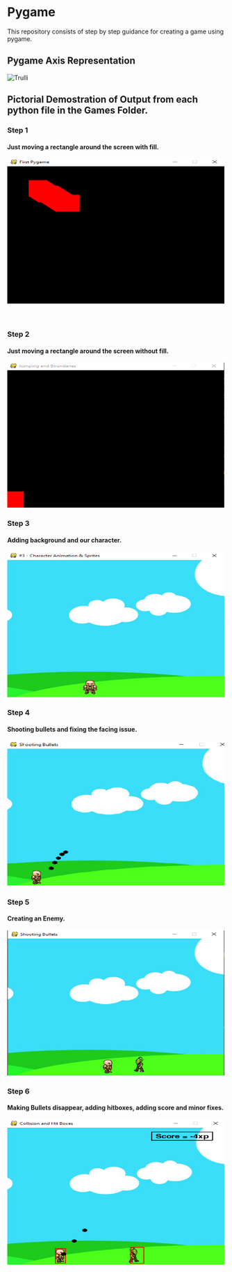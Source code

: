 # Pygame 

This repository consists of step by step guidance for creating a game using pygame.  

## Pygame Axis Representation
<img src="drawing-axis.jpg" alt="Trulli" width="500" height="333">


## Pictorial Demostration of Output from each python file in the Games Folder.
### Step 1 
#### Just moving a rectangle around the screen with fill.
<img src="Step 1.PNG" alt="Trulli" width="500" height="333"><br><br><br>


### Step 2
#### Just moving a rectangle around the screen without fill.
<img src="Step 2.PNG" alt="Trulli" width="500" height="333">


### Step 3
#### Adding background and our character.
<img src="Step 3.PNG" alt="Trulli" width="500" height="333">


### Step 4
#### Shooting bullets and fixing the facing issue.
<img src="Step 4.png" alt="Trulli" width="500" height="333">


### Step 5 
#### Creating an Enemy.
<img src="Step 5.PNG" alt="Trulli" width="500" height="333">


### Step 6
#### Making Bullets disappear, adding hitboxes, adding score and minor fixes.
<img src="Step 6.png" alt="Trulli" width="500" height="333">
